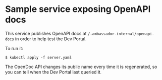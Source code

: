 # Sample service exposing OpenAPI docs

This service publishes OpenAPI docs at `/.ambassador-internal/openapi-docs` in order to help test the Dev Portal.

To run it:

```
$ kubectl apply -f server.yaml
```

The OpenDoc API changes its public name every time it is regenerated, so you can tell when the Dev Portal last queried it.
